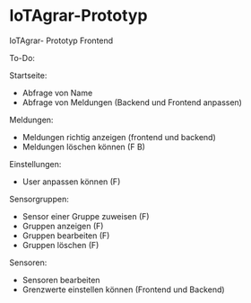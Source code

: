 # IoTAgrar-Prototyp
IoTAgrar- Prototyp Frontend


To-Do:

Startseite:
- Abfrage von Name 
- Abfrage von Meldungen (Backend und Frontend anpassen)

Meldungen:
- Meldungen richtig anzeigen (frontend und backend)
- Meldungen löschen können (F B)

Einstellungen:
- User anpassen können (F)

Sensorgruppen:
- Sensor einer Gruppe zuweisen (F)
- Gruppen anzeigen (F)
- Gruppen bearbeiten (F)
- Gruppen löschen (F)

Sensoren: 
- Sensoren bearbeiten 
- Grenzwerte einstellen können (Frontend und Backend)